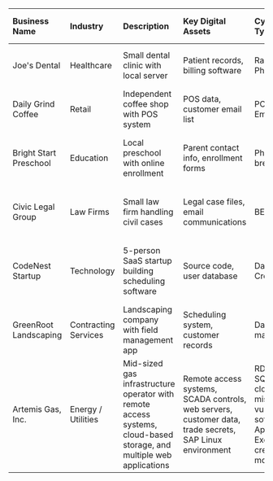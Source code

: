 | Business Name          | Industry             | Description                                                                                                          | Key Digital Assets                                                                                      | Cyber Exposure Types                                                                                                                     |   Risk Score (1-5) | Suggested Controls                                                                                        | Notes                                         |   Column1 |
|:-----------------------|:---------------------|:---------------------------------------------------------------------------------------------------------------------|:--------------------------------------------------------------------------------------------------------|:-----------------------------------------------------------------------------------------------------------------------------------------|-------------------:|:----------------------------------------------------------------------------------------------------------|:----------------------------------------------|----------:|
| Joe's Dental           | Healthcare           | Small dental clinic with local server                                                                                | Patient records, billing software                                                                       | Ransomware, Phishing                                                                                                                     |                  4 | Network segmentation, EDR, staff training                                                                 | HIPAA compliance risk                         |       nan |
| Daily Grind Coffee     | Retail               | Independent coffee shop with POS system                                                                              | POS data, customer email list                                                                           | POS malware, Email phishing                                                                                                              |                  3 | POS updates, MFA for admin accounts                                                                       | Limited digital footprint                     |       nan |
| Bright Start Preschool | Education            | Local preschool with online enrollment                                                                               | Parent contact info, enrollment forms                                                                   | Phishing, Data breach                                                                                                                    |                  4 | Data encryption, employee awareness training                                                              | Sensitive data involving children             |       nan |
| Civic Legal Group      | Law Firms            | Small law firm handling civil cases                                                                                  | Legal case files, email communications                                                                  | BEC, Ransomware                                                                                                                          |                  5 | Email filtering, secure backups, cyber insurance                                                          | High liability from client confidentiality    |       nan |
| CodeNest Startup       | Technology           | 5-person SaaS startup building scheduling software                                                                   | Source code, user database                                                                              | Data breach, Credential theft                                                                                                            |                  5 | Secure coding practices, IAM policy, penetration testing                                                  | Early stage but rapid growth                  |       nan |
| GreenRoot Landscaping  | Contracting Services | Landscaping company with field management app                                                                        | Scheduling system, customer records                                                                     | Data loss, Mobile malware                                                                                                                |                  2 | Cloud backups, mobile device management                                                                   | Low sensitivity data                          |       nan |
| Artemis Gas, Inc.      | Energy / Utilities   | Mid-sized gas infrastructure operator with remote access systems, cloud-based storage, and multiple web applications | Remote access systems, SCADA controls, web servers, customer data, trade secrets, SAP Linux environment | RDP exposure, SQL injection, cloud misconfigurations, vulnerable software (Oracle, Apache, Exchange), weak credentials, lateral movement |                  5 | Patching, MFA, remove default credentials, cloud hardening, IDS/IPS, segmentation, incident response plan | Represents a high-risk infrastructure profile |       nan |